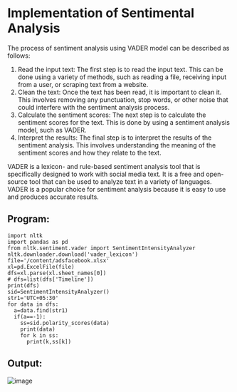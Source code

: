 # Implementation of Sentimental Analysis

The process of sentiment analysis using VADER model can be described as follows:

1. Read the input text: The first step is to read the input text. This can be done using a variety of methods, such as reading a file, receiving input from a user, or scraping text from a website.
2. Clean the text: Once the text has been read, it is important to clean it. This involves removing any punctuation, stop words, or other noise that could interfere with the sentiment analysis process.
3. Calculate the sentiment scores: The next step is to calculate the sentiment scores for the text. This is done by using a sentiment analysis model, such as VADER.
4. Interpret the results: The final step is to interpret the results of the sentiment analysis. This involves understanding the meaning of the sentiment scores and how they relate to the text.

VADER is a lexicon- and rule-based sentiment analysis tool that is specifically designed to work with social media text. It is a free and open-source tool that can be used to analyze text in a variety of languages. VADER is a popular choice for sentiment analysis because it is easy to use and produces accurate results.
## Program:
```python3
import nltk
import pandas as pd
from nltk.sentiment.vader import SentimentIntensityAnalyzer
nltk.downloader.download('vader_lexicon')
file='/content/adsfacebook.xlsx'
xl=pd.ExcelFile(file)
dfs=xl.parse(xl.sheet_names[0])
# dfs=list(dfs['Timeline'])
print(dfs)
sid=SentimentIntensityAnalyzer()
str1='UTC+05:30'
for data in dfs:
  a=data.find(str1)
  if(a==-1):
    ss=sid.polarity_scores(data)
    print(data)
    for k in ss:
      print(k,ss[k])
```

## Output:
![image](https://github.com/manojvenaram/Implementation-of-Sentimental-Analysis/assets/94165064/6c4af937-3bbb-4011-9ae1-8edbc78856d4)
